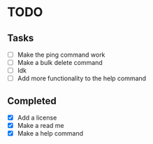 # TODO

## Tasks

- [ ] Make the ping command work
- [ ] Make a bulk delete command
- [ ] Idk
- [ ] Add more functionality to the help command

## Completed

- [X] Add a license
- [X] Make a read me
- [X] Make a help command
